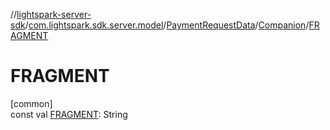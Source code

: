 //[lightspark-server-sdk](../../../../index.md)/[com.lightspark.sdk.server.model](../../index.md)/[PaymentRequestData](../index.md)/[Companion](index.md)/[FRAGMENT](-f-r-a-g-m-e-n-t.md)

# FRAGMENT

[common]\
const val [FRAGMENT](-f-r-a-g-m-e-n-t.md): String
